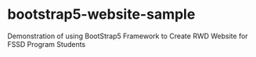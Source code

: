 # bootstrap5-website-sample
Demonstration of using BootStrap5 Framework to Create RWD Website for FSSD Program Students
